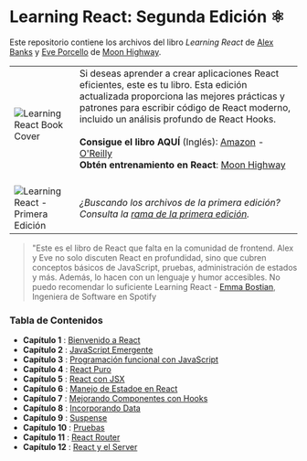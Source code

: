 # Learning React: Segunda Edición ⚛️

Este repositorio contiene los archivos del libro _Learning React_ de [Alex Banks](https://twitter.com/moontahoe) y [Eve Porcello](https://twitter.com/eveporcello) de [Moon Highway](https://moonhighway.com).

|                                                                                                                              |                                                                                                                                                                                                                                                                                                                                                                                                                                                                                  |
| ---------------------------------------------------------------------------------------------------------------------------- | -------------------------------------------------------------------------------------------------------------------------------------------------------------------------------------------------------------------------------------------------------------------------------------------------------------------------------------------------------------------------------------------------------------------------------------------------------------------------------- |
| ![Learning React Book Cover](https://raw.githubusercontent.com/MoonHighway/learning-react/second-edition/learning-react.jpg) | Si deseas aprender a crear aplicaciones React eficientes, este es tu libro. Esta edición actualizada proporciona las mejores prácticas y patrones para escribir código de React moderno, incluido un análisis profundo de React Hooks. <br><br> **Consigue el libro AQUÍ** (Inglés): [Amazon](https://www.amazon.com/Learning-React-Modern-Patterns-Developing/dp/1492051721) - [O'Reilly](http://shop.oreilly.com/product/0636920252894.do)<br>**Obtén entrenamiento en React**: [Moon Highway](http://www.moonhighway.com)<br><br> |
| ![Learning React - Primera Edición](https://raw.githubusercontent.com/MoonHighway/learning-react/second-edition/learning-react-v1.jpg) | *¿Buscando los archivos de la primera edición? Consulta la [rama de la primera edición](https://github.com/MoonHighway/learning-react/tree/master).*|

> "Este es el libro de React que falta en la comunidad de frontend. Alex y Eve no solo discuten React en profundidad, sino que cubren conceptos básicos de JavaScript, pruebas, administración de estados y más. Además, lo hacen con un lenguaje y humor accesibles. No puedo recomendar lo suficiente Learning React - [Emma Bostian](https://twitter.com/emmabostian), Ingeniera de Software en Spotify

### Tabla de Contenidos

- **Capítulo 1** : [Bienvenido a React](https://github.com/MoonHighway/learning-react/tree/second-edition/chapter-01)
- **Capítulo 2** : [JavaScript Emergente](https://github.com/MoonHighway/learning-react/tree/second-edition/chapter-02)
- **Capítulo 3** : [Programación funcional con JavaScript](https://github.com/MoonHighway/learning-react/tree/second-edition/chapter-03)
- **Capítulo 4** : [React Puro](https://github.com/MoonHighway/learning-react/tree/second-edition/chapter-04)
- **Capítulo 5** : [React con JSX](https://github.com/MoonHighway/learning-react/tree/second-edition/chapter-05)
- **Capítulo 6** : [Manejo de Estadoe en React](https://github.com/MoonHighway/learning-react/tree/second-edition/chapter-06)
- **Capítulo 7** : [Mejorando Componentes con Hooks](https://github.com/MoonHighway/learning-react/tree/second-edition/chapter-07)
- **Capítulo 8** : [Incorporando Data](https://github.com/MoonHighway/learning-react/tree/second-edition/chapter-08)
- **Capítulo 9** : [Suspense](https://github.com/MoonHighway/learning-react/tree/second-edition/chapter-09)
- **Capítulo 10** : [Pruebas](https://github.com/MoonHighway/learning-react/tree/second-edition/chapter-10)
- **Capítulo 11** : [React Router](https://github.com/MoonHighway/learning-react/tree/second-edition/chapter-11)
- **Capítulo 12** : [React y el Server](https://github.com/MoonHighway/learning-react/tree/second-edition/chapter-12)
